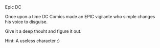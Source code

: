 Epic DC

Once upon a time DC Comics made an EPIC vigilante who simple changes his voice to disguise. 

Give it a deep thouht and figure it out. 

Hint: A useless character :)

